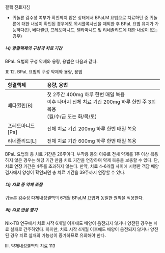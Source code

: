 결핵 진료지침

*   퀴놀론 감수성 여부가 확인되지 않은 상태에서 BPaLM 요법으로 치료하던 중 퀴놀론에 대한 내성이 확인된 경우에도 목시플록사신을 제외한 후 BPaL 요법 유지가 가능하다(단, 베다퀼린, 프레토마니드, 델라마니드 및 리네졸리드에 대한 내성이 없는 경우)

##### 나) 항결핵제의 구성과 치료 기간
BPaL 요법의 구성 약제와 용량, 용법은 다음과 같다.

표 12. BPaL 요법의 구성 약제와 용량, 용법

| 항결핵제      | 용량, 용법                                        |
| :------------ | :------------------------------------------------ |
| 베다퀼린[B]   | 첫 2주간 400mg 하루 한번 매일 복용<br>이후 나머지 전체 치료 기간 200mg 하루 한번 주 3회 복용<br>(월/수/금 또는 화/목/토) |
| 프레토마니드[Pa] | 전체 치료 기간 200mg 하루 한번 매일 복용          |
| 리네졸리드[L] | 전체 치료 기간 600mg 하루 한번 매일 복용          |

BPaL 요법의 총 치료 기간은 26주이다. 부작용 등의 이유로 전체 약제를 1주 이상 복용하지 않은 경우는 해당 기간 만큼 치료 기간을 연장하여 약제 복용을 보충할 수 있다. 단, 치료 연장 기간은 4주를 초과하지 않는다. 만약, 치료 4-6개월 사이에 시행한 객담 배양 검사에서 양성이 확인되면 총 치료 기간을 39주까지 연장할 수 있다.

##### 다) 치료 중 약제 조절
퀴놀론 감수성 다제내성결핵의 6개월 BPaLM 요법과 동일한 원칙을 적용한다.

##### 라) 치료 반응 평가
Nix-TB 연구에서 치료 시작 6개월 이후에도 배양이 음전되지 않거나 양전된 경우는 치료 실패로 간주하였다. 하지만, 치료 시작 4개월 이후에도 배양이 음전되지 않거나 양전된 경우 치료 실패의 가능성이 증가하므로 유의해야 한다.

III. 약제내성결핵의 치료 <PAGE>113